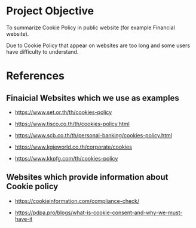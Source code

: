 # **Project Objective**

To summarize Cookie Policy in public website (for example Financial website).

Due to Cookie Policy that appear on websites are too long and some users have difficulty to understand.



# **References**

## Finaicial Websites which we use as examples

* https://www.set.or.th/th/cookies-policy

* https://www.tisco.co.th/th/cookies-policy.html

* https://www.scb.co.th/th/personal-banking/cookies-policy.html

* https://www.kgieworld.co.th/corporate/cookies

* https://www.kkpfg.com/th/cookies-policy



## Websites which provide information about Cookie policy

* https://cookieinformation.com/compliance-check/

* https://pdpa.pro/blogs/what-is-cookie-consent-and-why-we-must-have-it
